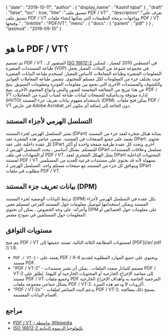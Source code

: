 {
  "date" : "2019-10-11",
  "author" : {
    "display_name" : "Kashif Iqbal"
} ,
  "draft" : "false",
  "toc" : true,
  "title" :"تنسيق ملف PDF / VT" ,
  "description":"تعرف على تنسيق ملف PDF / VT وواجهات برمجة التطبيقات التي يمكنها إنشاء ملفات PDF / VT وفتحها." ,
  "linktitle" : "PDF/VT",
  "menu" : {
    "docs" : {
      "parent" : "pdf"
}
} ,
  "lastmod" : "2019-09-10"
}

# ما هو PDF / VT؟ #

تم تصميم PDF / VT ، المنشور كـ [ISO 16612-2](https://www.iso.org/standard/46428.html) في أغسطس 2010 كمعيار ، لتمكين طباعة المستندات المتغيرة (VDP) في مجموعة متنوعة من البيئات. المعيار يجعل المعلومات المتغيرة وطباعة المعاملات كأساس للمعيار. تُستخدم طباعة البيانات المتغيرة حيث يختلف جزء من المعلومات لكل مستلم للمحتوى. تتضمن طباعة المعاملات الفواتير والكشوف والمستندات الأخرى التي تجمع بين معلومات الفوترة ومعلومات التسويق. ينتج عن هذا مزيج من المعالجة المحسنة للصور والنص وأنواع المحتوى الأخرى. يتيح PDF / VT إدارة موثوقة وديناميكية للصفحات لبيانات طباعة كميات كبيرة من المعاملات (HVTO) باستخدام مفهوم بيانات تعريف جزء المستند (DPM). يمكن فتح ملفات PDF / VT في عارض Adobe Acrobat دون الحاجة إلى إضافة أي مكون آخر.

## التسلسل الهرمي لأجزاء المستند ##

يعتبر التسلسل الهرمي لجزء المستند (DPart) بمثابة هيكل شجرة لعقد جزء من المستند يعتمد على جميع الصفحات في المستند. تسمى عناصر هذه الشجرة عقد DPart. تحتوي كل عقدة داخلية على عقد DPart أخرى وتحدد كل عقدة طرفية صفحة واحدة أو أكثر للمستلم. بشكل أساسي ، يحدد التسلسل الهرمي لـ DPart تسلسل وعلاقات المستندات أو الشهادات في ملف PDF / VT. يمثل الهيكل الشجري لعقد DPart المحتويات الداخلية لمستند PDF / VT بسهولة لأنه قد يحتوي على مستندات فرعية للعديد من المستلمين ويتوافق كل جزء من المستند مع صفحات مستلم واحد. التسلسل الهرمي لـ DPart مطلوب في ملفات PDF / VT.

## بيانات تعريف جزء المستند (DPM) ##

ترتبط البيانات الوصفية لجزء المستند (DPM) بكل عقدة في التسلسل الهرمي لأجزاء المستند ويمكن استخدامها لتوصيل معلومات حول المستند الفرعي لمستلم معين وأجزائه. على وجه الخصوص ، يمكن أن تحتوي DPM على معلومات حول الخصائص أو المعلومات حول المستلمين في نموذج مشفر.

## مستويات التوافق ##

يتم منح PDF / VT لمستويات المطابقة الثلاثة التالية. تستند جميعها إلى [PDF](/ar/ pdf /) 1.6.

* `PDF / VT-1` - يعتمد على PDF / X-4 ويحتوي على جميع الموارد المطلوبة لتقديم مستند PDF.
* "PDF / VT-2" - مصمم للتبادل متعدد الملفات ، يمكن أن تشير مستندات PDF / VT-2 إلى مقاصد الإخراج الخارجية أو المحتويات الخارجية أو كليهما. يُطلق على مستند PDF / VT وجميع ملفات PDF المرجعية الخاصة به وأهداف الإخراج الخارجية بشكل جماعي مجموعة ملفات PDF / VT-2. أكروبات 9 ودعم هذه الميزة.
* "PDF / VT-2s" - يدعم البث المباشر لملفات PDF / VT-2. يسمح ذلك بمعالجة أقسام البيانات المقسمة.

## مراجع ##

* [PDF / VT - بواسطة Wikipedia](https://en.wikipedia.org/wiki/PDF/VT)
* [ISO 16612-2 تكنولوجيا الرسوم البيانية](https://www.iso.org/standard/46428.html)

